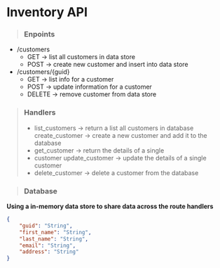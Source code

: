 #   Inventory API


> ### Enpoints 
- /customers 
    -  GET -> list all customers in data store 
    -  POST -> create new customer and insert into data store 
- /customers/{guid} 
    - GET -> list info for a customer 
    - POST -> update information for a customer 
    - DELETE -> remove customer from data store
  

> ### Handlers
>  - list_customers -> return a list all customers in database create_customer -> create a new customer and add it to the database 
> - get_customer -> return the details of a single 
> - customer update_customer -> update the details of a single customer 
> - delete_customer -> delete a customer from the database


> ### Database 
__Using a in-memory data store to share data across the route handlers__
```json
{
    "guid": "String",
    "first_name": "String",
    "last_name": "String",
    "email": "String",
    "address": "String"
}
 ```